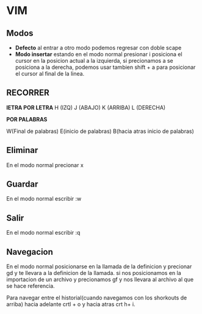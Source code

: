 # VIM

## Modos

- **Defecto** al entrar a otro modo podemos regresar con doble scape
- **Modo insertar** estando en el modo normal presionar i posiciona el cursor en la posicion actual a la izquierda, si precionamos a se posiciona a la derecha, podemos usar tambien shift + a para posicionar el cursor al final de la linea.

## RECORRER

**lETRA POR LETRA**
H (IZQ) J (ABAJO) K (ARRIBA) L (DERECHA)

**POR PALABRAS**

W(Final de palabras) E(inicio de palabras) B(hacia atras inicio de palabras)

## Eliminar

En el modo normal precionar x

## Guardar

En el modo normal escribir :w

## Salir
En el modo normal escribir :q

## Navegacion

En el modo normal posicionarse en la llamada de la definicion y precionar gd y te llevara a la definicion de la llamada. si nos posicionamos en la importacion de un archivo y precionamos gf y nos llevara al archivo al que se hace referencia.

Para navegar entre el historial(cuando navegamos con los shorkouts de arriba) hacia adelante crtl + o y hacia atras crt h+ i.
